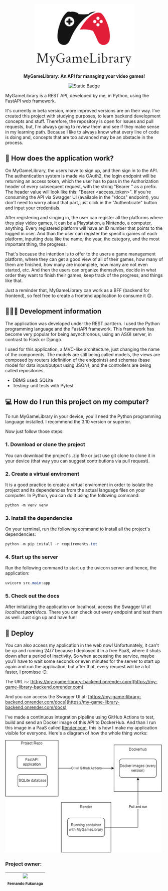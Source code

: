 <div align="center">
  <img src="docs/images/mgl-logo.jpg" alt="" width=320>
  <p><strong>MyGameLibrary: An API for managing your video games!</strong></p>

  ![Static Badge](https://img.shields.io/badge/Status-Vers%C3%A3o%20beta%20dispon%C3%ADvel-green)
</div>

MyGameLibrary is a REST API, developed by me, in Python, using the FastAPI web framework.

It's currently in beta version, more improved versions are on their way. I've created this project with studying purposes, to learn backend development concepts and stuff. Therefore, the repository is open for issues and pull requests, but, I'm always going to review them and see if they make sense in my learning path. Because I like to always know what every line of code is doing and, concepts that are too advanced may be an obstacle in the process.

## 🤔 How does the application work?
On MyGameLibrary, the users have to sign up, and then sign in to the API. The authentication system is made via OAuth2, the login endpoint will be returning an access token, which the user has to pass in the Authorization header of every subsequent request, with the string "Bearer " as a prefix. The header value will look like this: "Bearer \<access_token\>". If you're consuming the API via Swagger UI (available in the "/docs" endpoint), you don't need to worry about that part, just click in the "Authenticate" button and input your credentials.

After registering and singing in, the user can register all the platforms where they play video games, it can be a Playstation, a Nintendo, a computer, anything. Every registered platform will have an ID number that points to the logged in user. And than the user can register the specific games of each platform, inputting data like the name, the year, the category, and the most important thing, the progress.

That's because the intention is to offer to the users a game management platform, where they can get a good view of all of their games, how many of them are finished, how many are incomplete, how many are not even started, etc. And then the users can organize themselves, decide in what order they want to finish their games, keep track of the progress, and things like that.

Just a reminder that, MyGameLibrary can work as a BFF (backend for frontend), so feel free to create a frontend application to consume it 😊.

## 👨🏻‍💻 Development information
The application was developed under the REST parttern. I used the Python programming language and the FastAPI framework. This framework has become very popular for being asynchronous, using an ASGI server, in contrast to Flask or Django.

I used for this application, a MVC-like architecture, just changing the name of the components. The models are still being called models, the views are composed by routers (definition of the endpoints) and schemas (base model for data input/output using JSON), and the controllers are being called repositories.

* DBMS used: SQLite
* Testing: unit tests with Pytest

## 💻 How do I run this project on my computer?
To run MyGameLibrary in your device, you'll need the Python programming language installed. I recommend the 3.10 version or superior.

Now just follow those steps:
### 1. Download or clone the project
You can download the project's .zip file or just use git clone to clone it in your device (that way you can suggest contributions via pull request).

### 2. Create a virtual enviroment
It is a good practice to create a virtual enviroment in order to isolate the project and its dependencies from the actual language files on your computer. In Python, you can do it using the following command:
```powershell
python -m venv venv
```

### 3. Install the dependencies
On your terminal, run the following command to install all the project's dependencies:
```powershell
python -m pip install -r requirements.txt
```

### 4. Start up the server
Run the following command to start up the uvicorn server and hence, the application:
```powershell
uvicorn src.main:app
```

### 5. Check out the docs
After initializing the application on localhost, access the Swagger UI at *localhost:**port**/docs*. There you can check out every endpoint and test them as well. Just sign up and have fun!

## 🚀 Deploy
You can also access my application in the web now! Unfortunately, it can't be up and running 24/7 because I deployed it in a free PaaS, where it shuts down after a period of inactivity. So when accessing the service, maybe you'll have to wait some seconds or even minutes for the server to start up again and run the application, but after that, every request will be a lot faster, I promisse :D.

The URL is: [https://my-game-library-backend.onrender.com](https://my-game-library-backend.onrender.com)

And you can access the Swagger UI at: [https://my-game-library-backend.onrender.com/docs](https://my-game-library-backend.onrender.com/docs)

I've made a continuous integration pipeline using GitHub Actions to test, build and send an Docker image of this API to DockerHub. And than I run this image in a PaaS called [Render.com](https://render.com/), this is how I make my application visible for everyone. Here's a diagram of how the whole thing works:

<img src="docs/architecture-mgl.jpg" width=500>

### Project owner:
| [<img src="https://avatars.githubusercontent.com/u/112123011?s=400&u=22ad423853238139b7091769db66445e54a7e678&v=4" width=115><br><sub>Fernando Fukunaga</sub>](https://github.com/fernando-fukunaga) |
| :---: |
